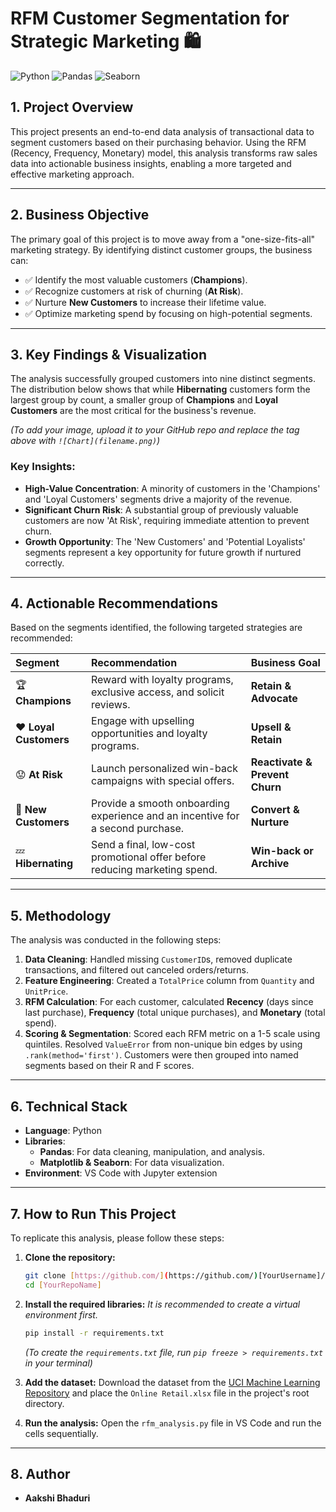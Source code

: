 # RFM Customer Segmentation for Strategic Marketing 🛍️

![Python](https://img.shields.io/badge/Python-3.10+-blue?style=for-the-badge&logo=python)
![Pandas](https://img.shields.io/badge/Pandas-1.5-blue?style=for-the-badge&logo=pandas)
![Seaborn](https://img.shields.io/badge/Seaborn-0.12-blue?style=for-the-badge&logo=seaborn)

## 1. Project Overview

This project presents an end-to-end data analysis of transactional data to segment customers based on their purchasing behavior. Using the RFM (Recency, Frequency, Monetary) model, this analysis transforms raw sales data into actionable business insights, enabling a more targeted and effective marketing approach.

---

## 2. Business Objective

The primary goal of this project is to move away from a "one-size-fits-all" marketing strategy. By identifying distinct customer groups, the business can:
* ✅ Identify the most valuable customers (**Champions**).
* ✅ Recognize customers at risk of churning (**At Risk**).
* ✅ Nurture **New Customers** to increase their lifetime value.
* ✅ Optimize marketing spend by focusing on high-potential segments.

---

## 3. Key Findings & Visualization

The analysis successfully grouped customers into nine distinct segments. The distribution below shows that while **Hibernating** customers form the largest group by count, a smaller group of **Champions** and **Loyal Customers** are the most critical for the business's revenue.


*(To add your image, upload it to your GitHub repo and replace the tag above with `![Chart](filename.png)`)*

### Key Insights:
* **High-Value Concentration**: A minority of customers in the 'Champions' and 'Loyal Customers' segments drive a majority of the revenue.
* **Significant Churn Risk**: A substantial group of previously valuable customers are now 'At Risk', requiring immediate attention to prevent churn.
* **Growth Opportunity**: The 'New Customers' and 'Potential Loyalists' segments represent a key opportunity for future growth if nurtured correctly.

---

## 4. Actionable Recommendations

Based on the segments identified, the following targeted strategies are recommended:

| Segment | Recommendation | Business Goal |
| :--- | :--- | :--- |
| 🏆 **Champions** | Reward with loyalty programs, exclusive access, and solicit reviews. | **Retain & Advocate** |
| ❤️ **Loyal Customers** | Engage with upselling opportunities and loyalty programs. | **Upsell & Retain** |
| 😟 **At Risk** | Launch personalized win-back campaigns with special offers. | **Reactivate & Prevent Churn** |
| 🌱 **New Customers** | Provide a smooth onboarding experience and an incentive for a second purchase. | **Convert & Nurture** |
| 💤 **Hibernating** | Send a final, low-cost promotional offer before reducing marketing spend. | **Win-back or Archive** |

---

## 5. Methodology

The analysis was conducted in the following steps:
1.  **Data Cleaning**: Handled missing `CustomerID`s, removed duplicate transactions, and filtered out canceled orders/returns.
2.  **Feature Engineering**: Created a `TotalPrice` column from `Quantity` and `UnitPrice`.
3.  **RFM Calculation**: For each customer, calculated **Recency** (days since last purchase), **Frequency** (total unique purchases), and **Monetary** (total spend).
4.  **Scoring & Segmentation**: Scored each RFM metric on a 1-5 scale using quintiles. Resolved `ValueError` from non-unique bin edges by using `.rank(method='first')`. Customers were then grouped into named segments based on their R and F scores.

---

## 6. Technical Stack

* **Language**: Python
* **Libraries**:
    * **Pandas**: For data cleaning, manipulation, and analysis.
    * **Matplotlib & Seaborn**: For data visualization.
* **Environment**: VS Code with Jupyter extension

---

## 7. How to Run This Project

To replicate this analysis, please follow these steps:

1.  **Clone the repository:**
    ```bash
    git clone [https://github.com/](https://github.com/)[YourUsername]/[YourRepoName].git
    cd [YourRepoName]
    ```

2.  **Install the required libraries:**
    *It is recommended to create a virtual environment first.*
    ```bash
    pip install -r requirements.txt
    ```
    *(To create the `requirements.txt` file, run `pip freeze > requirements.txt` in your terminal)*

3.  **Add the dataset:**
    Download the dataset from the [UCI Machine Learning Repository](https://archive.ics.uci.edu/ml/datasets/online+retail) and place the `Online Retail.xlsx` file in the project's root directory.

4.  **Run the analysis:**
    Open the `rfm_analysis.py` file in VS Code and run the cells sequentially.

---

## 8. Author

* **Aakshi Bhaduri**

